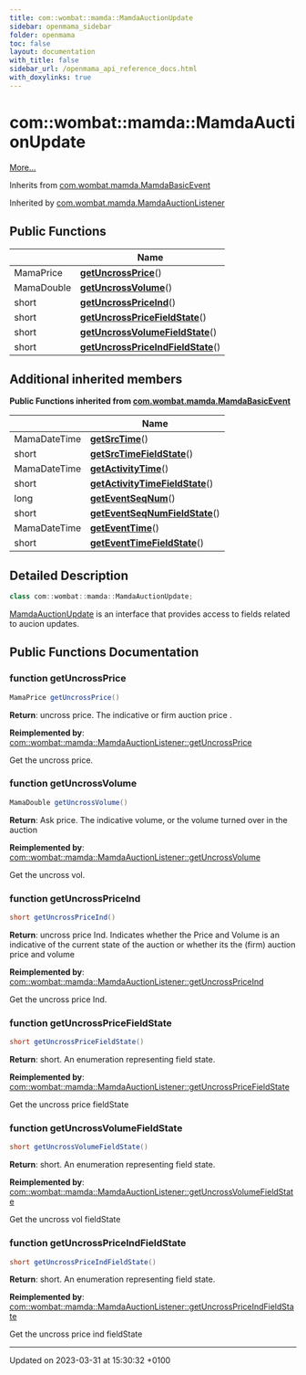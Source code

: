 ```yaml
---
title: com::wombat::mamda::MamdaAuctionUpdate
sidebar: openmama_sidebar
folder: openmama
toc: false
layout: documentation
with_title: false
sidebar_url: /openmama_api_reference_docs.html
with_doxylinks: true
---
```


# com::wombat::mamda::MamdaAuctionUpdate



 [More...](#detailed-description)

Inherits from [com.wombat.mamda.MamdaBasicEvent](interfacecom_1_1wombat_1_1mamda_1_1MamdaBasicEvent.html)

Inherited by [com.wombat.mamda.MamdaAuctionListener](classcom_1_1wombat_1_1mamda_1_1MamdaAuctionListener.html)

## Public Functions

|                | Name           |
| -------------- | -------------- |
| MamaPrice | **[getUncrossPrice](interfacecom_1_1wombat_1_1mamda_1_1MamdaAuctionUpdate.html#function-getuncrossprice)**() |
| MamaDouble | **[getUncrossVolume](interfacecom_1_1wombat_1_1mamda_1_1MamdaAuctionUpdate.html#function-getuncrossvolume)**() |
| short | **[getUncrossPriceInd](interfacecom_1_1wombat_1_1mamda_1_1MamdaAuctionUpdate.html#function-getuncrosspriceind)**() |
| short | **[getUncrossPriceFieldState](interfacecom_1_1wombat_1_1mamda_1_1MamdaAuctionUpdate.html#function-getuncrosspricefieldstate)**() |
| short | **[getUncrossVolumeFieldState](interfacecom_1_1wombat_1_1mamda_1_1MamdaAuctionUpdate.html#function-getuncrossvolumefieldstate)**() |
| short | **[getUncrossPriceIndFieldState](interfacecom_1_1wombat_1_1mamda_1_1MamdaAuctionUpdate.html#function-getuncrosspriceindfieldstate)**() |

## Additional inherited members

**Public Functions inherited from [com.wombat.mamda.MamdaBasicEvent](interfacecom_1_1wombat_1_1mamda_1_1MamdaBasicEvent.html)**

|                | Name           |
| -------------- | -------------- |
| MamaDateTime | **[getSrcTime](interfacecom_1_1wombat_1_1mamda_1_1MamdaBasicEvent.html#function-getsrctime)**() |
| short | **[getSrcTimeFieldState](interfacecom_1_1wombat_1_1mamda_1_1MamdaBasicEvent.html#function-getsrctimefieldstate)**() |
| MamaDateTime | **[getActivityTime](interfacecom_1_1wombat_1_1mamda_1_1MamdaBasicEvent.html#function-getactivitytime)**() |
| short | **[getActivityTimeFieldState](interfacecom_1_1wombat_1_1mamda_1_1MamdaBasicEvent.html#function-getactivitytimefieldstate)**() |
| long | **[getEventSeqNum](interfacecom_1_1wombat_1_1mamda_1_1MamdaBasicEvent.html#function-geteventseqnum)**() |
| short | **[getEventSeqNumFieldState](interfacecom_1_1wombat_1_1mamda_1_1MamdaBasicEvent.html#function-geteventseqnumfieldstate)**() |
| MamaDateTime | **[getEventTime](interfacecom_1_1wombat_1_1mamda_1_1MamdaBasicEvent.html#function-geteventtime)**() |
| short | **[getEventTimeFieldState](interfacecom_1_1wombat_1_1mamda_1_1MamdaBasicEvent.html#function-geteventtimefieldstate)**() |


## Detailed Description

```java
class com::wombat::mamda::MamdaAuctionUpdate;
```


[MamdaAuctionUpdate](interfacecom_1_1wombat_1_1mamda_1_1MamdaAuctionUpdate.html) is an interface that provides access to fields related to aucion updates. 

## Public Functions Documentation

### function getUncrossPrice

```java
MamaPrice getUncrossPrice()
```


**Return**: uncross price. The indicative or firm auction price . 

**Reimplemented by**: [com::wombat::mamda::MamdaAuctionListener::getUncrossPrice](classcom_1_1wombat_1_1mamda_1_1MamdaAuctionListener.html#function-getuncrossprice)


Get the uncross price.


### function getUncrossVolume

```java
MamaDouble getUncrossVolume()
```


**Return**: Ask price. The indicative volume, or the volume turned over in the auction 

**Reimplemented by**: [com::wombat::mamda::MamdaAuctionListener::getUncrossVolume](classcom_1_1wombat_1_1mamda_1_1MamdaAuctionListener.html#function-getuncrossvolume)


Get the uncross vol.


### function getUncrossPriceInd

```java
short getUncrossPriceInd()
```


**Return**: uncross price Ind. Indicates whether the Price and Volume is an indicative of the current state of the auction or whether its the (firm) auction price and volume 

**Reimplemented by**: [com::wombat::mamda::MamdaAuctionListener::getUncrossPriceInd](classcom_1_1wombat_1_1mamda_1_1MamdaAuctionListener.html#function-getuncrosspriceind)


Get the uncross price Ind.


### function getUncrossPriceFieldState

```java
short getUncrossPriceFieldState()
```


**Return**: short. An enumeration representing field state. 

**Reimplemented by**: [com::wombat::mamda::MamdaAuctionListener::getUncrossPriceFieldState](classcom_1_1wombat_1_1mamda_1_1MamdaAuctionListener.html#function-getuncrosspricefieldstate)


Get the uncross price fieldState


### function getUncrossVolumeFieldState

```java
short getUncrossVolumeFieldState()
```


**Return**: short. An enumeration representing field state. 

**Reimplemented by**: [com::wombat::mamda::MamdaAuctionListener::getUncrossVolumeFieldState](classcom_1_1wombat_1_1mamda_1_1MamdaAuctionListener.html#function-getuncrossvolumefieldstate)


Get the uncross vol fieldState


### function getUncrossPriceIndFieldState

```java
short getUncrossPriceIndFieldState()
```


**Return**: short. An enumeration representing field state. 

**Reimplemented by**: [com::wombat::mamda::MamdaAuctionListener::getUncrossPriceIndFieldState](classcom_1_1wombat_1_1mamda_1_1MamdaAuctionListener.html#function-getuncrosspriceindfieldstate)


Get the uncross price ind fieldState


-------------------------------

Updated on 2023-03-31 at 15:30:32 +0100